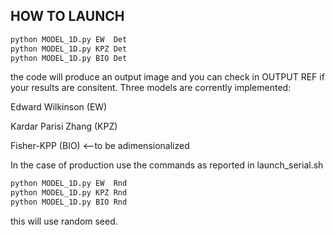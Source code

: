 ## HOW TO LAUNCH
```bash
python MODEL_1D.py EW  Det
python MODEL_1D.py KPZ Det
python MODEL_1D.py BIO Det
```

the code will produce an output image and you can check in OUTPUT REF
if your results are consitent.
Three models are corrently implemented:

Edward Wilkinson (EW)

Kardar Parisi Zhang (KPZ)

Fisher-KPP (BIO) <--to be adimensionalized 

In the case of production use the commands as reported in launch_serial.sh

```bash
python MODEL_1D.py EW  Rnd
python MODEL_1D.py KPZ Rnd
python MODEL_1D.py BIO Rnd
```
this will use random seed. 
